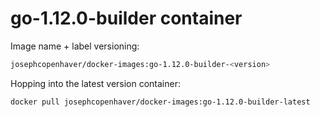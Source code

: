 # go-1.12.0-builder container

Image name + label versioning:

```bash
josephcopenhaver/docker-images:go-1.12.0-builder-<version>
```

Hopping into the latest version container:

```bash
docker pull josephcopenhaver/docker-images:go-1.12.0-builder-latest
```
